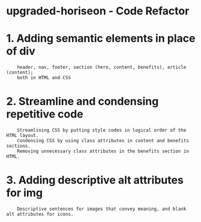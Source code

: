 # upgraded-horiseon - Code Refactor

# 1. Adding semantic elements in place of div
        header, nav, footer, section (hero, content, benefits), article (content);
        both in HTML and CSS 
# 2. Streamline and condensing repetitive code
        Streamlining CSS by putting style codes in logical order of the HTML layout.
        Condensing CSS by using class attributes in content and benefits sections. 
        Removing unnecessary class attributes in the benefits section in HTML.
# 3. Adding descriptive alt attributes for img
        Descriptive sentences for images that convey meaning, and blank alt attributes for icons. 

